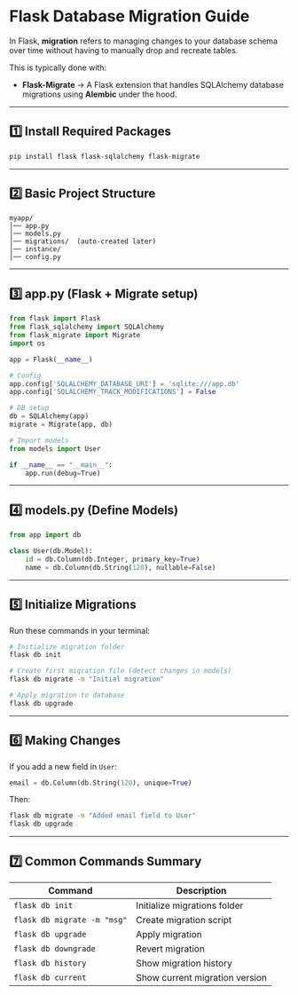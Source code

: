 
# Flask Database Migration Guide

In Flask, **migration** refers to managing changes to your database schema over time without having to manually drop and recreate tables.

This is typically done with:

- **Flask-Migrate** → A Flask extension that handles SQLAlchemy database migrations using **Alembic** under the hood.

---

## 1️⃣ Install Required Packages
```bash
pip install flask flask-sqlalchemy flask-migrate
```

---

## 2️⃣ Basic Project Structure
```
myapp/
│── app.py
│── models.py
│── migrations/  (auto-created later)
│── instance/
│── config.py
```

---

## 3️⃣ app.py (Flask + Migrate setup)
```python
from flask import Flask
from flask_sqlalchemy import SQLAlchemy
from flask_migrate import Migrate
import os

app = Flask(__name__)

# Config
app.config['SQLALCHEMY_DATABASE_URI'] = 'sqlite:///app.db'
app.config['SQLALCHEMY_TRACK_MODIFICATIONS'] = False

# DB setup
db = SQLAlchemy(app)
migrate = Migrate(app, db)

# Import models
from models import User

if __name__ == "__main__":
    app.run(debug=True)
```

---

## 4️⃣ models.py (Define Models)
```python
from app import db

class User(db.Model):
    id = db.Column(db.Integer, primary_key=True)
    name = db.Column(db.String(120), nullable=False)
```

---

## 5️⃣ Initialize Migrations
Run these commands in your terminal:
```bash
# Initialize migration folder
flask db init

# Create first migration file (detect changes in models)
flask db migrate -m "Initial migration"

# Apply migration to database
flask db upgrade
```

---

## 6️⃣ Making Changes
If you add a new field in `User`:
```python
email = db.Column(db.String(120), unique=True)
```
Then:
```bash
flask db migrate -m "Added email field to User"
flask db upgrade
```

---

## 7️⃣ Common Commands Summary
| Command | Description |
|---------|-------------|
| `flask db init` | Initialize migrations folder |
| `flask db migrate -m "msg"` | Create migration script |
| `flask db upgrade` | Apply migration |
| `flask db downgrade` | Revert migration |
| `flask db history` | Show migration history |
| `flask db current` | Show current migration version |
